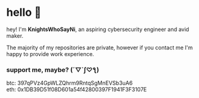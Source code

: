 # hello 👋

hey! I'm **KnightsWhoSayNi**, an aspiring cybersecurity engineer and avid maker.

The majority of my repositories are private, however if you contact me I'm happy to provide work experience.

### support me, maybe? (´▽`ʃ♡ƪ)

btc: 397qPVz4GpWLZQhrm9RntqSgMnEVSb3uA6\
eth: 0x1DB39D51f08D601a54f42800397F1941F3F3107E
